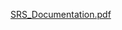 [SRS_Documentation.pdf](https://github.com/Kaushal-2610/Pharmacy-Management-System/files/13883276/SRS_Documentation.pdf)
